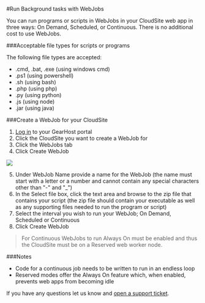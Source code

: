 #Run Background tasks with WebJobs

You can run programs or scripts in WebJobs in your CloudSite web app in three ways: On Demand, Scheduled, or Continuous. There is no additional cost to use WebJobs.

###Acceptable file types for scripts or programs

The following file types are accepted:

- .cmd, .bat, .exe (using windows cmd)
- .ps1 (using powershell)
- .sh (using bash)
- .php (using php)
- .py (using python)
- .js (using node)
- .jar (using java)

###Create a WebJob for your CloudSite

1. [Log in](https://my.gearhost.com/Account/Login) to your GearHost portal
2. Click the CloudSite you want to create a WebJob for
3. Click the WebJobs tab
4. Click Create WebJob

![](https://raw.githubusercontent.com/GearHost/docs/master/Images/CreateWebJob.PNG)

5. Under WebJob Name provide a name for the WebJob (the name must start with a letter or a number and cannot contain any special characters other than "-" and "_")
6. In the Select file box, click the text area and browse to the zip file that contains your script (the zip file should contain your executable as well as any supporting files needed to run the program or script)
7. Select the interval you wish to run your WebJob; On Demand, Scheduled or Continuous
8. Click Create WebJob

> For Continuous WebJobs to run Always On must be enabled and thus the CloudSite must be on a Reserved web worker node.

###Notes
- Code for a continuous job needs to be written to run in an endless loop
- Reserved modes offer the Always On feature which, when enabled, prevents web apps from becoming idle

If you have any questions let us know and [open a support ticket](https://www.gearhost.com/documentation/how-to-open-a-support-ticket).